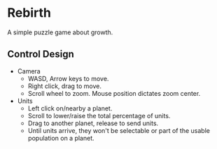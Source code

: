 # Rebirth

A simple puzzle game about growth.

## Control Design

- Camera
  - WASD, Arrow keys to move.
  - Right click, drag to move.
  - Scroll wheel to zoom. Mouse position dictates zoom center.
- Units
  - Left click on/nearby a planet.
  - Scroll to lower/raise the total percentage of units.
  - Drag to another planet, release to send units.
  - Until units arrive, they won't be selectable or part of the usable population on a planet.

